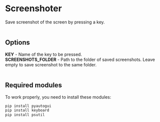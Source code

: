 # Screenshoter
Save screenshot of the screen by pressing a key.<br /><br />

Options
---
**KEY** - Name of the key to be pressed.<br />
**SCREENSHOTS_FOLDER** - Path to the folder of saved screenshots. Leave empty to save screenshot to the same folder.<br /><br />

Required modules
---
To work properly, you need to install these modules:<br />
```bat
pip install pyautogui
pip install keyboard
pip install psutil
```
